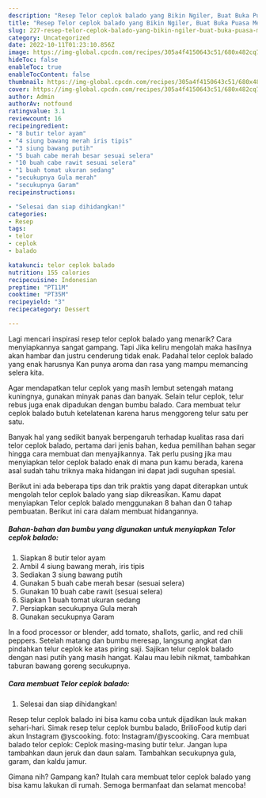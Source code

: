 ```yaml
---
description: "Resep Telor ceplok balado yang Bikin Ngiler, Buat Buka Puasa Menggugah Selera"
title: "Resep Telor ceplok balado yang Bikin Ngiler, Buat Buka Puasa Menggugah Selera"
slug: 227-resep-telor-ceplok-balado-yang-bikin-ngiler-buat-buka-puasa-menggugah-selera
category: Uncategorized
date: 2022-10-11T01:23:10.856Z
image: https://img-global.cpcdn.com/recipes/305a4f4150643c51/680x482cq70/telor-ceplok-balado-foto-resep-utama.jpg
hideToc: false
enableToc: true
enableTocContent: false
thumbnail: https://img-global.cpcdn.com/recipes/305a4f4150643c51/680x482cq70/telor-ceplok-balado-foto-resep-utama.jpg
cover: https://img-global.cpcdn.com/recipes/305a4f4150643c51/680x482cq70/telor-ceplok-balado-foto-resep-utama.jpg
author: Admin
authorAv: notfound
ratingvalue: 3.1
reviewcount: 16
recipeingredient:
- "8 butir telor ayam"
- "4 siung bawang merah iris tipis"
- "3 siung bawang putih"
- "5 buah cabe merah besar sesuai selera"
- "10 buah cabe rawit sesuai selera"
- "1 buah tomat ukuran sedang"
- "secukupnya Gula merah"
- "secukupnya Garam"
recipeinstructions:

- "Selesai dan siap dihidangkan!"
categories:
- Resep
tags:
- telor
- ceplok
- balado

katakunci: telor ceplok balado 
nutrition: 155 calories
recipecuisine: Indonesian
preptime: "PT11M"
cooktime: "PT35M"
recipeyield: "3"
recipecategory: Dessert

---
```



Lagi mencari inspirasi resep telor ceplok balado yang menarik? Cara menyiapkannya sangat gampang. Tapi Jika keliru mengolah maka hasilnya akan hambar dan justru cenderung tidak enak. Padahal telor ceplok balado yang enak harusnya Kan punya aroma dan rasa yang mampu memancing selera kita.


Agar mendapatkan telur ceplok yang masih lembut setengah matang kuningnya, gunakan minyak panas dan banyak. Selain telur ceplok, telur rebus juga enak dipadukan dengan bumbu balado. Cara membuat telur ceplok balado butuh ketelatenan karena harus menggoreng telur satu per satu.

Banyak hal yang sedikit banyak berpengaruh terhadap kualitas rasa dari telor ceplok balado, pertama dari jenis bahan, kedua pemilihan bahan segar hingga cara membuat dan menyajikannya. Tak perlu pusing jika mau menyiapkan telor ceplok balado enak di mana pun kamu berada, karena asal sudah tahu triknya maka hidangan ini dapat jadi suguhan spesial.


Berikut ini ada beberapa tips dan trik praktis yang dapat diterapkan untuk mengolah telor ceplok balado yang siap dikreasikan. Kamu dapat menyiapkan Telor ceplok balado menggunakan 8 bahan dan 0 tahap pembuatan. Berikut ini cara dalam membuat hidangannya.

<!--inarticleads1-->

##### Bahan-bahan dan bumbu yang digunakan untuk menyiapkan Telor ceplok balado:

1. Siapkan 8 butir telor ayam
1. Ambil 4 siung bawang merah, iris tipis
1. Sediakan 3 siung bawang putih
1. Gunakan 5 buah cabe merah besar (sesuai selera)
1. Gunakan 10 buah cabe rawit (sesuai selera)
1. Siapkan 1 buah tomat ukuran sedang
1. Persiapkan secukupnya Gula merah
1. Gunakan secukupnya Garam


In a food processor or blender, add tomato, shallots, garlic, and red chili peppers. Setelah matang dan bumbu meresap, langsung angkat dan pindahkan telur ceplok ke atas piring saji. Sajikan telur ceplok balado dengan nasi putih yang masih hangat. Kalau mau lebih nikmat, tambahkan taburan bawang goreng secukupnya. 

<!--inarticleads2-->

##### Cara membuat Telor ceplok balado:


1. Selesai dan siap dihidangkan!

Resep telur ceplok balado ini bisa kamu coba untuk dijadikan lauk makan sehari-hari. Simak resep telur ceplok bumbu balado, BrilioFood kutip dari akun Instagram @yscooking. foto: Instagram/@yscooking. Cara membuat balado telor ceplok: Ceplok masing-masing butir telur. Jangan lupa tambahkan daun jeruk dan daun salam. Tambahkan secukupnya gula, garam, dan kaldu jamur. 

Gimana nih? Gampang kan? Itulah cara membuat telor ceplok balado yang bisa kamu lakukan di rumah. Semoga bermanfaat dan selamat mencoba!
